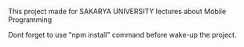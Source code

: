 This project made for SAKARYA UNIVERSITY lectures about Mobile Programming

Dont forget to use "npm install" command before wake-up the project.